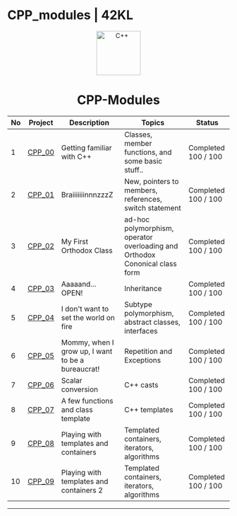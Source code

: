 # CPP_modules | 42KL

<p align="center">
  <img src=https://user-images.githubusercontent.com/25181517/192106073-90fffafe-3562-4ff9-a37e-c77a2da0ff58.png width="100" alt="C++" title="C++" />
</p>

<h1 align="center">
	CPP-Modules
</h1>

|  No | Project | Description | Topics | Status |
|-----|---------|-------------|--------|--------|
|  1  | [CPP_00](https://github.com/mseong123/CPP_modules/tree/main/cpp_00) | Getting familiar with C++       | Classes, member functions, and some basic stuff.. | Completed 100 / 100 |
|  2  | [CPP_01](https://github.com/achrafelkhnissi/CPP_Modules/tree/master/Module_01) | BraiiiiiiinnnzzzZ | New, pointers to members, references, switch statement	 | Completed 100 / 100  |
|  3  | [CPP_02](https://github.com/achrafelkhnissi/CPP_Modules/tree/master/Module_02) | My First Orthodox Class      | ad-hoc polymorphism, operator overloading and Orthodox Cononical class form | Completed 100 / 100 |
|  4  | [CPP_03](https://github.com/achrafelkhnissi/CPP_Modules/tree/master/Module_03) | Aaaaand... OPEN!      | Inheritance | Completed 100 / 100 |
|  5  | [CPP_04](https://github.com/achrafelkhnissi/CPP_Modules/tree/master/Module_04) | I don't want to set the world on fire       | Subtype polymorphism, abstract classes, interfaces | Completed 100 / 100 |
|  6  | [CPP_05](https://github.com/achrafelkhnissi/CPP_Modules/tree/master/Module_05) | Mommy, when I grow up, I want to be a bureaucrat!       | Repetition and Exceptions | Completed 100 / 100   |
|  7  | [CPP_06](https://github.com/achrafelkhnissi/CPP_Modules/tree/master/Module_06) | Scalar conversion       | C++ casts  | Completed 100 / 100 |
|  8  | [CPP_07](https://github.com/achrafelkhnissi/CPP_Modules/tree/master/Module_07) | A few functions and class template       | C++ templates   | Completed 100 / 100  |
|  9  | [CPP_08](https://github.com/achrafelkhnissi/CPP_Modules/tree/master/Module_08) | Playing with templates and containers      | Templated containers, iterators, algorithms    | Completed 100 / 100 |
|  10  | [CPP_09](https://github.com/achrafelkhnissi/CPP_Modules/tree/master/Module_09) | Playing with templates and containers  2     | Templated containers, iterators, algorithms    | Completed 100 / 100 |

---
